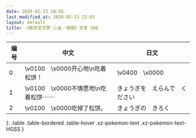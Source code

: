 ```yaml
---
date: 2020-02-23 20:56
last_modified_at: 2020-02-23 22:03
layout: default
title: 《精灵宝可梦 心金／魂银》文本 308
---
```

| 编号 | 中文 | 日文 |
| ---- | ---- | ---- |
| 0 | \v0100　\x0000开心地\n吃着松饼！ | \v0400　\x0000 |
| 1 | \v0100　\x0000不情愿地\n吃着松饼⋯⋯ | きょうぎを　えらんで　ください |
| 2 | \v0100　\x0000吃掉了松饼。 | きょうぎの　きろく |
{: .table .table-bordered .table-hover .xz-pokemon-text .xz-pokemon-text-HGSS }